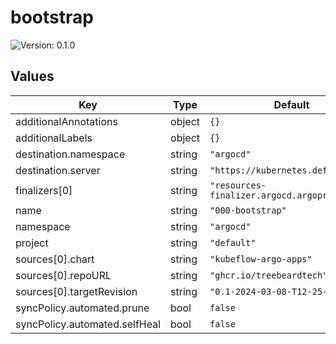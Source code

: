 # bootstrap

![Version: 0.1.0](https://img.shields.io/badge/Version-0.1.0-informational?style=flat-square)

## Values

| Key | Type | Default | Description |
|-----|------|---------|-------------|
| additionalAnnotations | object | `{}` |  |
| additionalLabels | object | `{}` |  |
| destination.namespace | string | `"argocd"` |  |
| destination.server | string | `"https://kubernetes.default.svc"` |  |
| finalizers[0] | string | `"resources-finalizer.argocd.argoproj.io"` |  |
| name | string | `"000-bootstrap"` |  |
| namespace | string | `"argocd"` |  |
| project | string | `"default"` |  |
| sources[0].chart | string | `"kubeflow-argo-apps"` |  |
| sources[0].repoURL | string | `"ghcr.io/treebeardtech"` |  |
| sources[0].targetRevision | string | `"0.1-2024-03-08-T12-25-15"` |  |
| syncPolicy.automated.prune | bool | `false` |  |
| syncPolicy.automated.selfHeal | bool | `false` |  |

